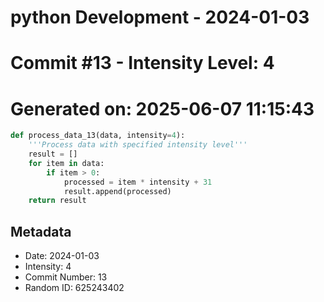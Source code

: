 ﻿# python Development - 2024-01-03
# Commit #13 - Intensity Level: 4
# Generated on: 2025-06-07 11:15:43
```python
def process_data_13(data, intensity=4):
    '''Process data with specified intensity level'''
    result = []
    for item in data:
        if item > 0:
            processed = item * intensity + 31
            result.append(processed)
    return result
```
## Metadata
- Date: 2024-01-03
- Intensity: 4
- Commit Number: 13
- Random ID: 625243402
